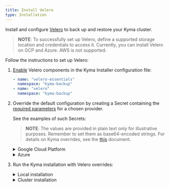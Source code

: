 ```yaml
---
title: Install Velero
type: Installation
---
```

Install and configure [Velero](https://github.com/heptio/velero/) to back up and restore your Kyma cluster.


>**NOTE**: To successfully set up Velero, define a supported storage location and credentials to access it. Currently, you can install Velero on GCP and Azure. AWS is not supported.

Follow the instructions to set up Velero: 

1. [Enable](/root/kyma/#configuration-custom-component-installation) Velero components in the Kyma Installer configuration file:

    ```yaml
    - name: "velero-essentials"
      namespace: "kyma-backup"
    - name: "velero"
      namespace: "kyma-backup"
    ```

2. Override the default configuration by creating a Secret containing the [required parameters](/components/backup/#configuration-configuration) for a chosen provider. 

    See the examples of such Secrets:
    >**NOTE**: The values are provided in plain text only for illustrative purposes. Remember to set them as base64-encoded strings. For details on Kyma overrides, see the [this](/root/kyma/#configuration-helm-overrides-for-kyma-installation) document.

    <div tabs>
    <details>
    <summary>
    Google Cloud Platform
    </summary>
        
    ```yaml
    apiVersion: v1
    kind: Secret
    metadata:
    name: velero-credentials-overrides
    namespace: kyma-installer
    labels:
        kyma-project.io/installation: ""
        installer: overrides
        component: velero
    type: Opaque
    data:
        configuration.provider: "gcp"
        configuration.volumeSnapshotLocation.name: "gcp"
        configuration.volumeSnapshotLocation.bucket: "my-gcp-bucket"
        configuration.backupStorageLocation.name: "gcp"
        configuration.backupStorageLocation.bucket: "my-gcp-bucket"
        credentials.secretContents.cloud: |
                    {
                        "type": "service_account",
                        "project_id": "my-project",
                        "private_key_id": "KEY_UUID",
                        "private_key": "-----BEGIN PRIVATE KEY-----\nPRIVATE_KEY_CONTENTS\n-----END PRIVATE KEY-----\n",
                        "client_email": "sample@fake.iam.gserviceaccount.com",
                        "client_id": "MY_CLIENT_ID",
                        "auth_uri": "https://accounts.google.com/o/oauth2/auth",
                        "token_uri": "https://oauth2.googleapis.com/token",
                        "auth_provider_x509_cert_url": "https://www.googleapis.com/oauth2/v1/certs",
                        "client_x509_cert_url": "https://www.googleapis.com/robot/v1/metadata/x509/sample%40fake.iam.gserviceaccount.com"
                    }
    ```
    >**NOTE:** For details on configuring and installing Velero on GCP, see [this](https://velero.io/docs/v1.0.0/gcp-config/) document. 
    </details>
    <details>
    <summary>
    Azure
    </summary>

    ```yaml
    apiVersion: v1
    kind: Secret
    metadata:
    name: velero-credentials-overrides
    namespace: kyma-installer
    labels:
        kyma-project.io/installation: ""
        installer: overrides
        component: velero
    type: Opaque
    data:
    configuration.provider: "azure"
    configuration.volumeSnapshotLocation.name: "azure"
    configuration.volumeSnapshotLocation.bucket: "my-storage-container"
    configuration.volumeSnapshotLocation.config.apitimeout: "3m0s"
    configuration.backupStorageLocation.name: "azure"
    configuration.backupStorageLocation.bucket: "my-storage-container"
    configuration.backupStorageLocation.config.resourceGroup: "my-resource-group"
    configuration.backupStorageLocation.config.storageAccount: "my-storage-account"
    credentials.secretContents.cloud: |
                    AZURE_SUBSCRIPTION_ID=my-subscription-ID
                    AZURE_TENANT_ID=my-tenant-ID
                    AZURE_CLIENT_ID=my-client-ID
                    AZURE_CLIENT_SECRET=my-client-secret
                    AZURE_RESOURCE_GROUP=my-resource-group
    ```

    >**NOTE:** For details on configuring and installing Velero in Azure,  see [this](https://velero.io/docs/v1.0.0/azure-config/) document.
    
    </details>
    </div>

2. Run the Kyma installation with Velero overrides:
    <div tabs>
    <details>
    <summary>
    Local installation
    </summary>

    To apply overrides to your local installation, run:

    ```bash
    kyma install -o {overrides_file_path}
    ```
      
    </details>
    <details>
    <summary>
    Cluster installation
    </summary>
      
     1. Apply the overrides to your cluster:

        ```bash
        kubectl apply -f {overrides_file_path}
        ```
     2. [Install](/root/kyma/#installation-installation) Kyma or [update](/root/kyma/#installation-update-kyma) it if it is already installed on your cluster.
      
     </details>
     </div>
